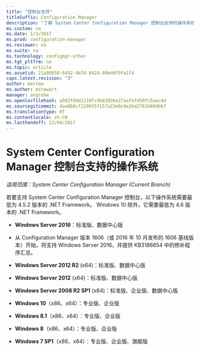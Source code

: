 ```yaml
---
title: "控制台支持"
titleSuffix: Configuration Manager
description: "了解 System Center Configuration Manager 控制台支持的操作系统。"
ms.custom: na
ms.date: 1/3/2017
ms.prod: configuration-manager
ms.reviewer: na
ms.suite: na
ms.technology: configmgr-other
ms.tgt_pltfrm: na
ms.topic: article
ms.assetid: 21a80050-6452-4b7d-8424-99bddf9fa1f4
caps.latest.revision: "3"
author: mestew
ms.author: mstewart
manager: angrobe
ms.openlocfilehash: a9d2fddd1210fc9b83026e27aafefd50fc5aac4d
ms.sourcegitcommit: daa080cf220835f157a23e8c8e2bd2781b869bb7
ms.translationtype: HT
ms.contentlocale: zh-CN
ms.lasthandoff: 12/04/2017
---
```

# <a name="supported-operating-systems-for-system-center-configuration-manager-consoles"></a>System Center Configuration Manager 控制台支持的操作系统

*适用范围：System Center Configuration Manager (Current Branch)*


 若要支持 System Center Configuration Manager 控制台，以下操作系统需要最低为 4.5.2 版本的 .NET Framework。 Windows 10 除外，它需要最低为 4.6 版本的 .NET Framework。  

-   **Windows Server 2016**：标准版、数据中心版  
  - 从 Configuration Manager 版本 1606（或 2016 年 10 月发布的 1606 基线版本）开始，将支持 Windows Server 2016，并提供 KB3186654 中的修补程序汇总。  


-   **Windows Server 2012 R2** (x64)：标准版、数据中心版  

-   **Windows Server 2012** (x64)：标准版、数据中心版  

-   **Windows Server 2008 R2 SP1** (x64)：标准版、企业版、数据中心版  

-   **Windows 10**（x86、x64）：专业版、企业版  

-   **Windows 8.1**（x86、x64）：专业版、企业版  

-   **Windows 8**（x86、x64）：专业版、企业版  

-   **Windows 7 SP1**（x86、x64）：专业版、企业版、旗舰版  

